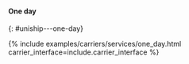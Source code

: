 #### One day
{: #uniship---one-day}

{% include examples/carriers/services/one_day.html carrier_interface=include.carrier_interface %}
